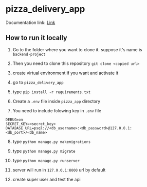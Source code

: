 # pizza_delivery_app

Documentation link: [Link](https://docs.google.com/document/d/1UaGnvdA0l_Inf_6FzmS-QZW6JkYmO6qaEauwMXp21TY/edit?fbclid=IwAR05cu2NkytxsuDxxSToCsirURAE3-JeYrWEfZ8p7BKyDjaouQ8GPFFgTaw)

## How to run it locally ##
1. Go to the folder where you want to clone it. suppose it's name is `backend-project`

2. Then you need to clone this repository `git clone <copied url>`

3. create virtual environment if you want and activate it

4. go to `pizza_delivery_app ` 

5. type `pip install -r requirements.txt`

6. Create a `.env` file inside  `pizza_app` directory

7. You need to include folowing key in `.env` file
 ```
DEBUG=on
SECRET_KEY=<secret_key>
DATABASE_URL=psql://<db_username>:<db_password>@127.0.0.1:<db_port>/<db_name>
```

8. type `python manage.py makemigrations`

9. type `python manage.py migrate`

10. type `python manage.py runserver`

11. server will run in `127.0.0.1:8000` url by default

12. create super user and test the api
